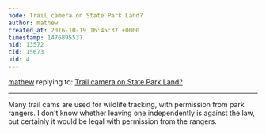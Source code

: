 ```yaml
---
node: Trail camera on State Park Land?
author: mathew
created_at: 2016-10-19 16:45:37 +0000
timestamp: 1476895537
nid: 13572
cid: 15673
uid: 4
---
```




[mathew](../profile/mathew) replying to: [Trail camera on State Park Land?](../notes/DMerwitz/10-17-2016/trail-camera-on-state-park-land)

----
Many trail cams are used for wildlife tracking, with permission from park rangers.  I don't know whether leaving one independently is against the law, but certainly it would be legal with permission from the rangers.